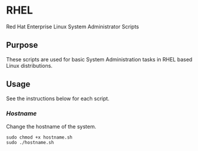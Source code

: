 # RHEL
Red Hat Enterprise Linux System Administrator Scripts

## Purpose
These scripts are used for basic System Administration tasks in RHEL based Linux distributions.

## Usage  
See the instructions below for each script.  

### *Hostname*  
Change the hostname of the system.
 
```
sudo chmod +x hostname.sh  
sudo ./hostname.sh
```  
